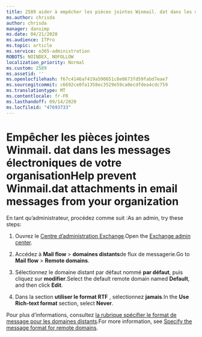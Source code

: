 ```yaml
---
title: 2589 aider à empêcher les pièces jointes Winmail. dat dans les messages électroniques de votre organisation
ms.author: chrisda
author: chrisda
manager: dansimp
ms.date: 04/21/2020
ms.audience: ITPro
ms.topic: article
ms.service: o365-administration
ROBOTS: NOINDEX, NOFOLLOW
localization_priority: Normal
ms.custom: 2589
ms.assetid: ''
ms.openlocfilehash: f67c4146af419a590651c8e0673fd59fabd7eae7
ms.sourcegitcommit: c6692ce0fa1358ec3529e59ca0ecdfdea4cdc759
ms.translationtype: MT
ms.contentlocale: fr-FR
ms.lasthandoff: 09/14/2020
ms.locfileid: "47693733"
---
```

# <a name="help-prevent-winmaildat-attachments-in-email-messages-from-your-organization"></a><span data-ttu-id="c135c-102">Empêcher les pièces jointes Winmail. dat dans les messages électroniques de votre organisation</span><span class="sxs-lookup"><span data-stu-id="c135c-102">Help prevent Winmail.dat attachments in email messages from your organization</span></span>

<span data-ttu-id="c135c-103">En tant qu’administrateur, procédez comme suit :</span><span class="sxs-lookup"><span data-stu-id="c135c-103">As an admin, try these steps:</span></span>

1. <span data-ttu-id="c135c-104">Ouvrez le [Centre d’administration Exchange](https://outlook.office365.com/ecp/).</span><span class="sxs-lookup"><span data-stu-id="c135c-104">Open the [Exchange admin center](https://outlook.office365.com/ecp/).</span></span>

2. <span data-ttu-id="c135c-105">Accédez à **Mail flow**  >  **domaines distants**de flux de messagerie.</span><span class="sxs-lookup"><span data-stu-id="c135c-105">Go to **Mail flow** > **Remote domains**.</span></span>

3. <span data-ttu-id="c135c-106">Sélectionnez le domaine distant par défaut nommé **par défaut**, puis cliquez sur **modifier**.</span><span class="sxs-lookup"><span data-stu-id="c135c-106">Select the default remote domain named **Default**, and then click **Edit**.</span></span>

4. <span data-ttu-id="c135c-107">Dans la section **utiliser le format RTF** , sélectionnez **jamais**.</span><span class="sxs-lookup"><span data-stu-id="c135c-107">In the **Use Rich-text format** section, select **Never**.</span></span>

<span data-ttu-id="c135c-108">Pour plus d’informations, consultez [la rubrique spécifier le format de message pour les domaines distants](https://docs.microsoft.com/Exchange/mail-flow-best-practices/remote-domains/remote-domains#specifying-message-format).</span><span class="sxs-lookup"><span data-stu-id="c135c-108">For more information, see [Specify the message format for remote domains](https://docs.microsoft.com/Exchange/mail-flow-best-practices/remote-domains/remote-domains#specifying-message-format).</span></span>
